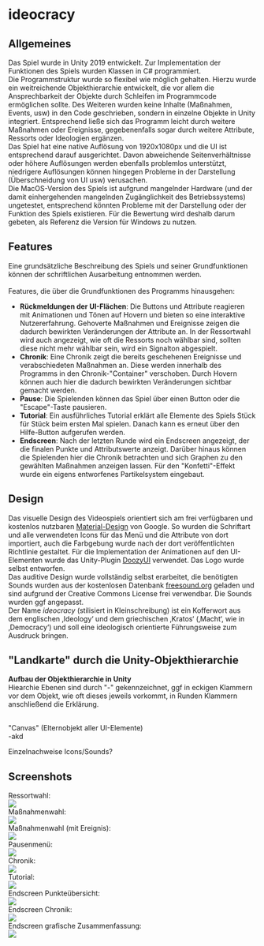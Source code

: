 # ideocracy <br>
<h2>Allgemeines</h2>
Das Spiel wurde in Unity 2019 entwickelt. Zur Implementation der Funktionen des Spiels wurden Klassen in C# programmiert. <br>
Die Programmstruktur wurde so flexibel wie möglich gehalten. Hierzu wurde ein weitreichende Objekthierarchie entwickelt, die vor allem die Ansprechbarkeit der Objekte durch Schleifen im Programmcode ermöglichen sollte. Des Weiteren wurden keine Inhalte (Maßnahmen, Events, usw) in den Code geschrieben, sondern in einzelne Objekte in Unity integriert. Entsprechend ließe sich das Programm leicht durch weitere Maßnahmen oder Ereignisse, gegebenenfalls sogar durch weitere Attribute, Ressorts oder Ideologien ergänzen.<br>
Das Spiel hat eine native Auflösung von 1920x1080px und die UI ist entsprechend darauf ausgerichtet. Davon abweichende Seitenverhältnisse oder höhere Auflösungen werden ebenfalls problemlos unterstützt, niedrigere Auflösungen können hingegen Probleme in der Darstellung (Überschneidung von UI usw) verusachen.<br>
Die MacOS-Version des Spiels ist aufgrund mangelnder Hardware (und der damit einhergehenden mangelnden Zugänglichkeit des Betriebssystems) ungetestet, entsprechend könnten Probleme mit der Darstellung oder der Funktion des Spiels existieren. Für die Bewertung wird deshalb darum gebeten, als Referenz die Version für Windows zu nutzen.
<h2>Features</h2>
Eine grundsätzliche Beschreibung des Spiels und seiner Grundfunktionen können der schriftlichen Ausarbeitung entnommen werden.<br><br>
Features, die über die Grundfunktionen des Programms hinausgehen:
<ul>
<li><b>Rückmeldungen der UI-Flächen</b>: Die Buttons und Attribute reagieren mit Animationen und Tönen auf Hovern und bieten so eine interaktive Nutzererfahrung. Gehoverte Maßnahmen und Ereignisse zeigen die dadurch bewirkten Veränderungen der Attribute an. In der Ressortwahl wird auch angezeigt, wie oft die Ressorts noch wählbar sind, sollten diese nicht mehr wählbar sein, wird ein Signalton abgespielt.</li>
<li><b>Chronik</b>: Eine Chronik zeigt die bereits geschehenen Ereignisse und verabschiedeten Maßnahmen an. Diese werden innerhalb des Programms in den Chronik-"Container" verschoben. Durch Hovern können auch hier die dadurch bewirkten Veränderungen sichtbar gemacht werden.</li>
<li><b>Pause</b>: Die Spielenden können das Spiel über einen Button oder die "Escape"-Taste pausieren.</li>
<li><b>Tutorial</b>: Ein ausführliches Tutorial erklärt alle Elemente des Spiels Stück für Stück beim ersten Mal spielen. Danach kann es erneut über den Hilfe-Button aufgerufen werden.</li>
<li><b>Endscreen</b>: Nach der letzten Runde wird ein Endscreen angezeigt, der die finalen Punkte und Attributswerte anzeigt. Darüber hinaus können die Spielenden hier die Chronik betrachten und sich Graphen zu den gewählten Maßnahmen anzeigen lassen. Für den "Konfetti"-Effekt wurde ein eigens entworfenes Partikelsystem eingebaut.</li>
</ul>
<h2>Design</h2>
Das visuelle Design des Videospiels orientiert sich am frei verfügbaren und kostenlos nutzbaren <a href="https://www.material.io">Material-Design</a> von Google. So wurden die Schriftart und alle verwendeten Icons für das Menü und die Attribute von dort importiert, auch die Farbgebung wurde nach der dort veröffentlichten Richtlinie gestaltet. Für die Implementation der Animationen auf den UI-Elementen wurde das Unity-Plugin <a href="https://assetstore.unity.com/packages/tools/gui/doozyui-complete-ui-management-system-138361">DoozyUI</a> verwendet. Das Logo wurde selbst entworfen.<br>
Das auditive Design wurde vollständig selbst erarbeitet, die benötigten Sounds wurden aus der kostenlosen Datenbank <a href="https://www.freesound.org">freesound.org</a> geladen und sind aufgrund der Creative Commons License frei verwendbar. Die Sounds wurden ggf angepasst.<br>
Der Name <i>ideocracy</i> (stilisiert in Kleinschreibung) ist ein Kofferwort aus dem englischen ‚Ideology‘ und dem griechischen ‚Kratos‘ (‚Macht‘, wie in ‚Democracy‘) und soll eine ideologisch orientierte Führungsweise zum Ausdruck bringen.<br>
<h2>"Landkarte" durch die Unity-Objekthierarchie</h2>
<b>Aufbau der Objekthierarchie in Unity</b><br>
Hiearchie Ebenen sind durch "-" gekennzeichnet, ggf in eckigen Klammern vor dem Objekt, wie oft dieses jeweils vorkommt, in Runden Klammern anschließend die Erklärung.<br><br>

"Canvas" (Elternobjekt aller UI-Elemente)<br>
-akd



Einzelnachweise Icons/Sounds?

<h2>Screenshots</h2>
Ressortwahl:<br>
<img src="./Screenshots/ideocracy screenshot 1.PNG"><br>
Maßnahmenwahl:<br>
<img src="./Screenshots/ideocracy screenshot 2.PNG"><br>
Maßnahmenwahl (mit Ereignis):<br>
<img src="./Screenshots/ideocracy screenshot 3.PNG"><br>
Pausenmenü:<br>
<img src="./Screenshots/ideocracy screenshot 4.PNG"><br>
Chronik:<br>
<img src="./Screenshots/ideocracy screenshot 5.PNG"><br>
Tutorial:<br>
<img src="./Screenshots/ideocracy screenshot 6.PNG"><br>
Endscreen Punkteübersicht:<br>
<img src="./Screenshots/ideocracy screenshot 7.PNG"><br>
Endscreen Chronik:<br>
<img src="./Screenshots/ideocracy screenshot 8.PNG"><br>
Endscreen grafische Zusammenfassung:<br>
<img src="./Screenshots/ideocracy screenshot 9.PNG">

